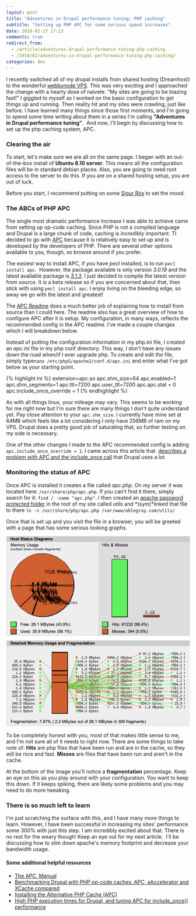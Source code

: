 ```yaml
---
layout: post
title: "Adventures in Drupal performance tuning: PHP caching"
subtitle: "Setting up PHP APC for some serious speed increases"
date: 2010-02-27 17:13
comments: true
redirect_from:
  - /article/adventures-drupal-performance-tuning-php-caching
  - /2010/02/adventures-in-drupal-performance-tuning-php-caching/
categories: dev
---
```

I recently switched all of my drupal installs from shared hosting (Dreamhost) to the wonderful [webbynode VPS](http://webbynode.com). This was very exciting and I approached the change with a hearty dose of naivete. "My sites are going to be blazing fast!" I giggled to myself as I worked on the basic configuration to get things up and running. Then reality hit and my sites were crawling, just like before. I have learned many things since those first moments, and I'm going to spend some time writing about them in a series I'm calling **"Adventures in Drupal performance tuning"**.  And now, I'll begin by discussing how to set up the php caching system, APC.

### Clearing the air

To start, let's make sure we are all on the same page. I began with an out-of-the-box install of **Ubuntu 8.10 server**. This means all the configuration files will be in standard debian places. Also, you are going to need root access to the server to do this. If you are on a shared hosting setup, you are out of luck.

Before you start, I recommend putting on some [Sigur Rós](http://lala.com/zykC) to set the mood.

### The ABCs of PHP APC

The single most dramatic performance increase I was able to achieve came from setting up op-code caching. Since PHP is not a compiled language and Drupal is a large chunk of code, caching is incredibly important. TI decided to go with [APC](http://php.net/manual/en/book.apc.php) because it is relatively easy to set up and is developed by the developers of PHP. There are several other options available to you, though, so browse around if you prefer.

The easiest way to install APC, if you have *pecl* installed, is to run `pecl install apc`.  However, the package available is only version *3.0.19* and the latest available package is *[3.1.3](http://pecl.php.net/package/APC)*. I just decided to compile the latest version from source. It *is* a beta release so if you are concerned about that, then stick with using `pecl install apc`. I enjoy living on the bleeding edge, so away we go with the latest and greatest!

The [APC Readme](http://svn.php.net/viewvc/pecl/apc/tags/APC_3_1_3/INSTALL?view=markup) does a much better job of explaining how to install from source than I could here. The readme also has a great overview of how to configure APC after it is setup. My configuration, in many ways, reflects the recommended config in the APC readme. I've made a couple changes which I will breakdown below.

Instead of putting the configuration information in my php.ini file, I created an *apc.ini* file in my php conf directory. This way, I don't have any issues down the road when/if I ever upgrade php. To create and edit the file, simply type`nano /etc/php5/apache2/conf.d/apc.ini` and enter what I've got below as your starting point.

{% highlight ini %}
extension=apc.so
apc.shm_size=64
apc.enabled=1
apc.shm_segments=1
apc.ttl=7200
apc.user_ttl=7200
apc.apc.stat = 0
apc.include_once_override = 1
{% endhighlight %}

As with all things linux, your mileage may vary. This seems to be working for me right now but I'm sure there are many things I don't quite understand yet. Pay close attention to your `apc.shm_size`. I currently have mine set at 64MB which feels like a lot considering I only have 256MB of ram on my VPS. Drupal does a pretty good job of saturating that, so further testing on my side is necessary. 

One of the other changes I made to the APC recommended config is adding `apc.include_once_override = 1`. I came across this article that  [describes a problem with APC and the include_once call](http://2bits.com/articles/high-php-execution-times-drupal-and-tuning-apc-includeonce-performance.html) that Drupal uses a lot. 

### Monitoring the status of APC

Once APC is installed it creates a file called *apc.php*. On my server it was located here: `/usr/share/php/apc.php`. If you can't find it there, simply search for it: `find / -name "apc.php"`. I then created an [apache password protected folder](http://linuxhelp.blogspot.com/2006/02/password-protect-your-website-hosted.html) in the root of my site called *utils* and *(sym)*linked that file to there `ln -s /usr/share/php/apc.php /var/www/ablegray.com/utils/`

Once that is set up and you visit the file in a browser, you will be greeted with a page that has some serious looking graphs.

<img src="/images/posts/APC.png" class="full" />

To be completely honest with you, most of that makes little sense to me, and I'm not sure all of it needs to right now. There are some things to take note of: **Hits** are php files that have been run and are in the cache, so they will be nice and fast. **Misses** are files that have been run and aren't in the cache.

At the bottom of the image you'll notice a **fragmentation** percentage. Keep an eye on this as you play around with your configuration. You want to keep this down. If it keeps spiking, there are likely some problems and you may need to do more tweaking.

### There is so much left to learn

I'm just scratching the surface with this, and I have many more things to learn. However, I have been successful in increasing my sites' performance some 300% with just this step. I am incredibly excited about that. There is no rest for the weary though! Keep an eye out for my next article.  I'll be discussing how to slim down apache's memory footprint and decrease your bandwidth usage.

#### Some additional helpful resources

* [The APC  Manual](http://php.net/manual/en/book.apc.php)
* [Benchmarking Drupal with PHP op-code caches: APC, eAccelerator and XCache compared](http://2bits.com/articles/benchmarking-drupal-with-php-op-code-caches-apc-eaccelerator-and-xcache-compared.html)
* [Installing the Alternative PHP Cache (APC)](http://www.debian-administration.org/articles/574)
* [High PHP execution times for Drupal, and tuning APC for include_once() performance](http://2bits.com/articles/high-php-execution-times-drupal-and-tuning-apc-includeonce-performance.html)
